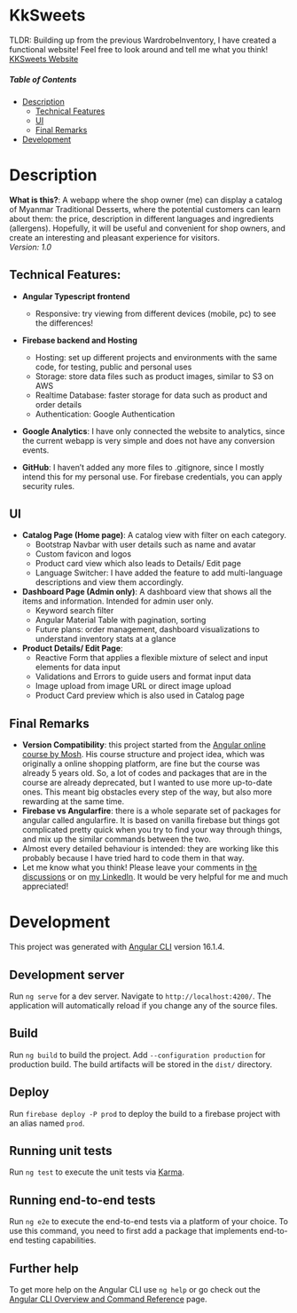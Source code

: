 # KkSweets

TLDR: Building up from the previous WardrobeInventory, I have created a functional website! Feel free to look around and tell me what you think!<br> 
[KKSweets Website](https://kk-sweets.firebaseapp.com/)

##### Table of Contents  
- [Description](#description)  
  - [Technical Features](#technical-features)
  - [UI](#ui)
  - [Final Remarks](#final-remarks)
- [Development](#development)  

# Description

**What is this?**: A webapp where the shop owner (me) can display a catalog of Myanmar Traditional Desserts, where the potential customers can learn about them: the price, description in different languages and ingredients (allergens). Hopefully, it will be useful and convenient for shop owners, and create an interesting and pleasant experience for visitors.<br>
_Version: 1.0_

##  Technical Features:
- **Angular Typescript frontend**
  - Responsive: try viewing from different devices (mobile, pc) to see the differences!
 
- **Firebase backend and Hosting**
  - Hosting: set up different projects and environments with the same code, for testing, public and personal uses
  - Storage: store data files such as product images, similar to S3 on AWS
  - Realtime Database: faster storage for data such as product and order details
  - Authentication: Google Authentication
- **Google Analytics**: I have only connected the website to analytics, since the current webapp is very simple and does not have any conversion events.
- **GitHub**: I haven’t added any more files to .gitignore, since I mostly intend this for my personal use. For firebase credentials, you can apply security rules.
  
## UI
- **Catalog Page (Home page)**: A catalog view with filter on each category.
    - Bootstrap Navbar with user details such as name and avatar
    - Custom favicon and logos
    - Product card view which also leads to Details/ Edit page
    - Language Switcher: I have added the feature to add multi-language descriptions and view them accordingly.
- **Dashboard Page (Admin only)**: A dashboard view that shows all the items and information. Intended for admin user only.
    - Keyword search filter
    - Angular Material Table with pagination, sorting
    - Future plans: order management, dashboard visualizations to understand inventory stats at a glance
- **Product Details/ Edit Page**:
    - Reactive Form that applies a flexible mixture of select and input elements for data input
    - Validations and Errors to guide users and format input data
    - Image upload from image URL or direct image upload
    - Product Card preview which is also used in Catalog page
      
## Final Remarks
- **Version Compatibility**: this project started from the [Angular online course by Mosh](https://codewithmosh.com/p/angular-master-class). His course structure and project idea, which was originally a online shopping platform, are fine but the course was already 5 years old. So, a lot of codes and packages that are in the course are already deprecated, but I wanted to use more up-to-date ones. This meant big obstacles every step of the way, but also more rewarding at the same time.
- **Firebase vs Angularfire**: there is a whole separate set of packages for angular called angularfire. It is based on vanilla firebase but things got complicated pretty quick when you try to find your way through things, and mix up the similar commands between the two.
- Almost every detailed behaviour is intended: they are working like this probably because I have tried hard to code them in that way.
- Let me know what you think! Please leave your comments in [the discussions](https://github.com/KonKyaw/wardrobe-inventory/discussions) or on [my LinkedIn](www.linkedin.com/in/kaung-kyaw-414116147). It would be very helpful for me and much appreciated!

# Development 

This project was generated with [Angular CLI](https://github.com/angular/angular-cli) version 16.1.4.

## Development server

Run `ng serve` for a dev server. Navigate to `http://localhost:4200/`. The application will automatically reload if you change any of the source files.


## Build

Run `ng build` to build the project. Add `--configuration production` for production build. The build artifacts will be stored in the `dist/` directory.

## Deploy

Run `firebase deploy -P prod` to deploy the build to a firebase project with an alias named `prod`.

## Running unit tests

Run `ng test` to execute the unit tests via [Karma](https://karma-runner.github.io).

## Running end-to-end tests

Run `ng e2e` to execute the end-to-end tests via a platform of your choice. To use this command, you need to first add a package that implements end-to-end testing capabilities.

## Further help

To get more help on the Angular CLI use `ng help` or go check out the [Angular CLI Overview and Command Reference](https://angular.io/cli) page.
